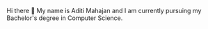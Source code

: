  Hi there 👋 
 My name is Aditi Mahajan and I am currently pursuing my Bachelor's degree in Computer Science.


